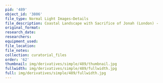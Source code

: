 ```yaml
---
pid: '489'
object_id: '3806'
file_type: Normal Light Images›Details
file_description: Coastal Landscape with Sacrifice of Jonah (London) - Detail 4
original_format:
research_date:
researchers:
equipment_used:
file_location:
file_notes:
collection: curatorial_files
order: '62'
thumbnail: img/derivatives/simple/489/thumbnail.jpg
fullwidth: img/derivatives/simple/489/fullwidth.jpg
full: img/derivatives/simple/489/fullwidth.jpg
---
```

